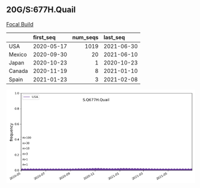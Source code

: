 

## 20G/S:677H.Quail
[Focal Build](https://nextstrain.org/groups/neherlab/ncov/S.Q677H.Quail?c=gt-S_677&f_country=USA)

|        | first_seq   |   num_seqs | last_seq   |
|:-------|:------------|-----------:|:-----------|
| USA    | 2020-05-17  |       1019 | 2021-06-30 |
| Mexico | 2020-09-30  |         20 | 2021-06-10 |
| Japan  | 2020-10-23  |          1 | 2020-10-23 |
| Canada | 2020-11-19  |          8 | 2021-01-10 |
| Spain  | 2021-01-23  |          3 | 2021-02-08 |

![Overall trends S.Q677H.Quail](/overall_trends_figures/overall_trends_S.Q677H.Quail.png)